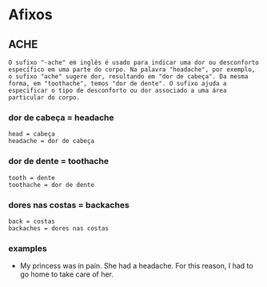 # Afixos

## ACHE

    O sufixo "-ache" em inglês é usado para indicar uma dor ou desconforto específico em uma parte do corpo. Na palavra "headache", por exemplo, o sufixo "ache" sugere dor, resultando em "dor de cabeça". Da mesma forma, em "toothache", temos "dor de dente". O sufixo ajuda a especificar o tipo de desconforto ou dor associado a uma área particular do corpo.

### dor de cabeça = headache
    head = cabeça
    headache = dor de cabeça

### dor de dente = toothache
    tooth = dente
    toothache = dor de dente

### dores nas costas = backaches
    back = costas
    backaches = dores nas costas

### examples
- My princess was in pain. She had a headache. For this reason, I had to go home to take care of her.
